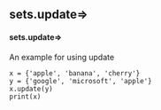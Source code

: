 ## sets.update=>
#### sets.update=>
An example for using update
```
x = {'apple', 'banana', 'cherry'}
y = {'google', 'microsoft', 'apple'}
x.update(y) 
print(x)
```